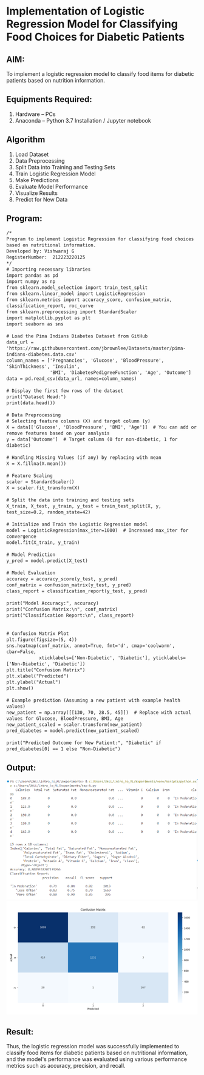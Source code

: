 # Implementation of Logistic Regression Model for Classifying Food Choices for Diabetic Patients

## AIM:
To implement a logistic regression model to classify food items for diabetic patients based on nutrition information.

## Equipments Required:
1. Hardware – PCs
2. Anaconda – Python 3.7 Installation / Jupyter notebook

## Algorithm
1. Load Dataset
2. Data Preprocessing
3. Split Data into Training and Testing Sets
4. Train Logistic Regression Model
5. Make Predictions
6. Evaluate Model Performance
7. Visualize Results
8. Predict for New Data
## Program:
```
/*
Program to implement Logistic Regression for classifying food choices based on nutritional information.
Developed by: Vishwaraj G
RegisterNumber:  212223220125
*/
# Importing necessary libraries
import pandas as pd
import numpy as np
from sklearn.model_selection import train_test_split
from sklearn.linear_model import LogisticRegression
from sklearn.metrics import accuracy_score, confusion_matrix, classification_report, roc_curve
from sklearn.preprocessing import StandardScaler
import matplotlib.pyplot as plt
import seaborn as sns

# Load the Pima Indians Diabetes Dataset from GitHub
data_url = 'https://raw.githubusercontent.com/jbrownlee/Datasets/master/pima-indians-diabetes.data.csv'
column_names = ['Pregnancies', 'Glucose', 'BloodPressure', 'SkinThickness', 'Insulin', 
                'BMI', 'DiabetesPedigreeFunction', 'Age', 'Outcome']
data = pd.read_csv(data_url, names=column_names)

# Display the first few rows of the dataset
print("Dataset Head:")
print(data.head())

# Data Preprocessing
# Selecting feature columns (X) and target column (y)
X = data[['Glucose', 'BloodPressure', 'BMI', 'Age']]  # You can add or remove features based on your analysis
y = data['Outcome']  # Target column (0 for non-diabetic, 1 for diabetic)

# Handling Missing Values (if any) by replacing with mean
X = X.fillna(X.mean())

# Feature Scaling
scaler = StandardScaler()
X = scaler.fit_transform(X)

# Split the data into training and testing sets
X_train, X_test, y_train, y_test = train_test_split(X, y, test_size=0.2, random_state=42)

# Initialize and Train the Logistic Regression model
model = LogisticRegression(max_iter=1000)  # Increased max_iter for convergence
model.fit(X_train, y_train)

# Model Prediction
y_pred = model.predict(X_test)

# Model Evaluation
accuracy = accuracy_score(y_test, y_pred)
conf_matrix = confusion_matrix(y_test, y_pred)
class_report = classification_report(y_test, y_pred)

print("Model Accuracy:", accuracy)
print("Confusion Matrix:\n", conf_matrix)
print("Classification Report:\n", class_report)


# Confusion Matrix Plot
plt.figure(figsize=(5, 4))
sns.heatmap(conf_matrix, annot=True, fmt='d', cmap='coolwarm', cbar=False, 
            xticklabels=['Non-Diabetic', 'Diabetic'], yticklabels=['Non-Diabetic', 'Diabetic'])
plt.title("Confusion Matrix")
plt.xlabel("Predicted")
plt.ylabel("Actual")
plt.show()

# Example prediction (Assuming a new patient with example health values)
new_patient = np.array([[130, 70, 28.5, 45]])  # Replace with actual values for Glucose, BloodPressure, BMI, Age
new_patient_scaled = scaler.transform(new_patient)
pred_diabetes = model.predict(new_patient_scaled)

print("Predicted Outcome for New Patient:", "Diabetic" if pred_diabetes[0] == 1 else "Non-Diabetic")

```

## Output:
![alt text](Exp-6-Output-1.PNG)
![alt text](Exp-6-Chart-1.PNG)
## Result:
Thus, the logistic regression model was successfully implemented to classify food items for diabetic patients based on nutritional information, and the model's performance was evaluated using various performance metrics such as accuracy, precision, and recall.
